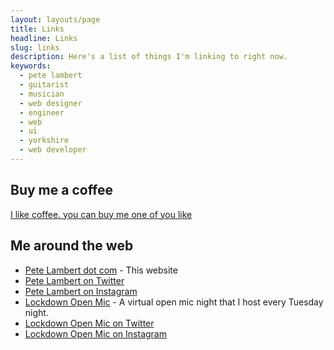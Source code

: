 ```yaml
---
layout: layouts/page
title: Links
headline: Links
slug: links
description: Here's a list of things I'm linking to right now.
keywords:
  - pete lambert
  - guitarist
  - musician
  - web designer
  - engineer
  - web
  - ui
  - yorkshire
  - web developer
---
```


## Buy me a coffee
[I like coffee. you can buy me one of you like](https://buymeacoffee.com/petelambert)

## Me around the web
* [Pete Lambert dot com](https://www.petelambert.com) - This website
* [Pete Lambert on Twitter](https://twitter.com/peterjlambert)
* [Pete Lambert on Instagram](https://instagram.com/peterjlambert)
* [Lockdown Open Mic](https://lockdownopenmic.club) - A virtual open mic night that I host every Tuesday night.
* [Lockdown Open Mic on Twitter](https://twitter.com/lockdownopenmic)
* [Lockdown Open Mic on Instagram](https://instagram.com/lockdownopenmic)

